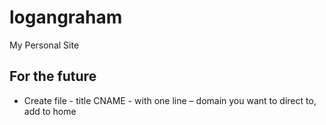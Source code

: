 # logangraham
My Personal Site

## For the future
* Create file - title CNAME - with one line – domain you want to direct to, add to home